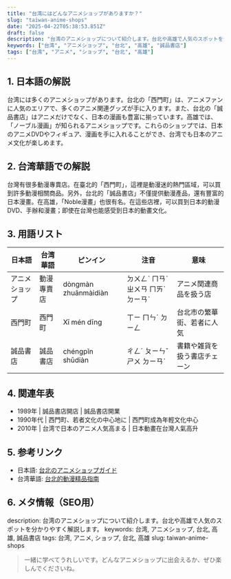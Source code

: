 ```yaml
---
title: "台湾にはどんなアニメショップがありますか？"
slug: "taiwan-anime-shops"
date: "2025-04-22T05:38:53.851Z"
draft: false
description: "台湾のアニメショップについて紹介します。台北や高雄で人気のスポットを分かりやすく解説します。"
keywords: ["台湾", "アニメショップ", "台北", "高雄", "誠品書店"]
tags: ["台湾", "アニメ", "ショップ", "台北", "高雄"]
---
```


## 1. 日本語の解説
台湾には多くのアニメショップがあります。台北の「西門町」は、アニメファンに人気のエリアで、多くのアニメ関連グッズが手に入ります。また、台北の「誠品書店」はアニメだけでなく、日本の漫画も豊富に揃っています。高雄では、「ノーブル漫画」が知られるアニメショップです。これらのショップでは、日本のアニメDVDやフィギュア、漫画を手に入れることができ、台湾でも日本のアニメ文化が楽しめます。

## 2. 台湾華語での解説
台灣有很多動漫專賣店。在臺北的「西門町」，這裡是動漫迷的熱門區域，可以買到許多動漫相關商品。另外，台北的「誠品書店」不僅提供動漫產品，還有豐富的日本漫畫。在高雄，「Noble漫畫」也很有名。在這些店裡，可以買到日本的動漫DVD、手辦和漫畫；即使在台灣也能感受到日本的動畫文化。

## 3. 用語リスト

| 日本語        | 台湾華語         | ピンイン      | 注音       | 意味                             |
|---------------|------------------|--------------|------------|----------------------------------|
| アニメショップ | 動漫專賣店       | dòngmàn zhuānmàidiàn | ㄉㄨㄥˋ ㄇㄢˋ ㄓㄨㄢ ㄇㄞˋ ㄉㄧㄢˋ | アニメ関連商品を扱う店             |
| 西門町        | 西門町           | Xī mén dīng  | ㄒㄧ ㄇㄣˊ ㄉㄧㄥ          | 台北市の繁華街、若者に人気          |
| 誠品書店      | 誠品書店         | chéngpǐn shūdiàn | ㄔㄥˊ ㄆㄧㄣˇ ㄕㄨ ㄉㄧㄢˋ | 書籍や雑貨を扱う書店チェーン       |

## 4. 関連年表

- 1989年 | 誠品書店開店 | 誠品書店開業
- 1990年代 | 西門町、若者文化の中心地に | 西門町成為年輕文化中心
- 2010年 | 台湾で日本のアニメ人気高まる | 日本動畫在台灣人氣高升

## 5. 参考リンク

- 日本語: [台北のアニメショップガイド](https://example.com/jp-anime-shop)
- 台湾華語: [台北的動漫精品指南](https://example.com/tw-anime-shop)

## 6. メタ情報（SEO用）

description: 台湾のアニメショップについて紹介します。台北や高雄で人気のスポットを分かりやすく解説します。
keywords: 台湾, アニメショップ, 台北, 高雄, 誠品書店
tags: 台湾, アニメ, ショップ, 台北, 高雄
slug: taiwan-anime-shops

>一緒に学べてうれしいです。どんなアニメショップに出会えるか、ぜひ楽しんでくださいね。